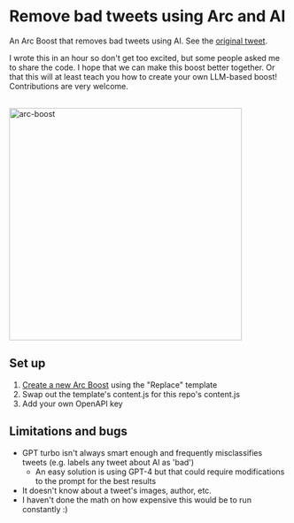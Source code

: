 # Remove bad tweets using Arc and AI
An Arc Boost that removes bad tweets using AI. See the [original tweet](https://twitter.com/vincentmvdm/status/1658678049691385857).

I wrote this in an hour so don't get too excited, but some people asked me to share the code. I hope that we can make this boost better together. Or that this will at least teach you how to create your own LLM-based boost! Contributions are very welcome.

<br />
<img width="420" alt="arc-boost" src="https://github.com/vincentmvdm/for-me-page/assets/15680527/ab9355b9-f828-44d8-b4d4-49e4de584998">
<br />

## Set up
1. [Create a new Arc Boost](https://resources.arc.net/en/articles/6808613-boosts-customize-any-website) using the "Replace" template
2. Swap out the template's content.js for this repo's content.js
3. Add your own OpenAPI key

## Limitations and bugs
* GPT turbo isn't always smart enough and frequently misclassifies tweets (e.g. labels any tweet about AI as 'bad')
    * An easy solution is using GPT-4 but that could require modifications to the prompt for the best results
* It doesn't know about a tweet's images, author, etc.
* I haven't done the math on how expensive this would be to run constantly :)
